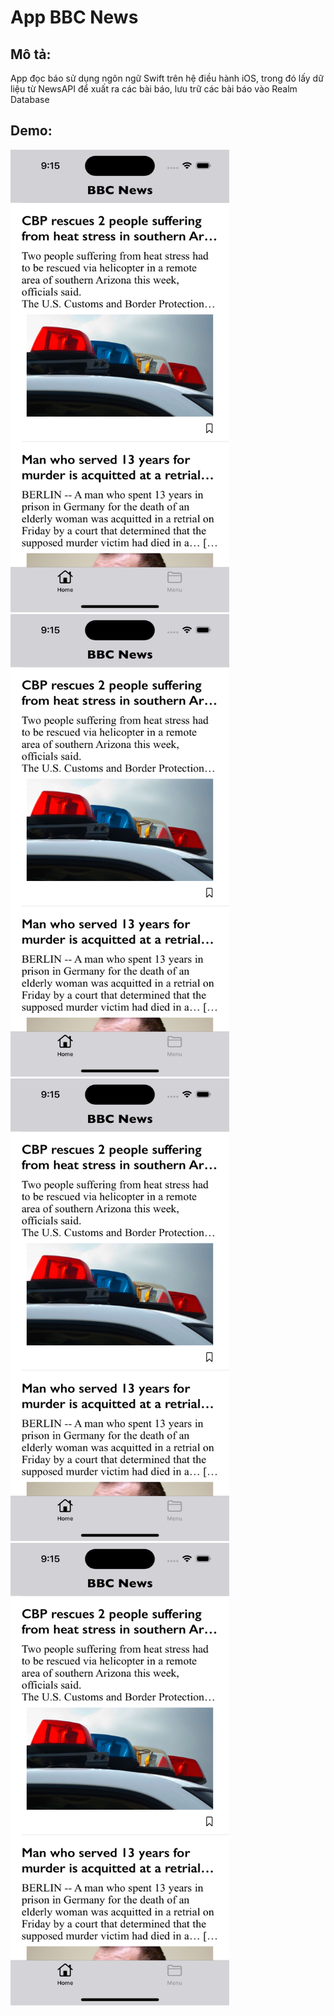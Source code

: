 # App BBC News

## Mô tả:
App đọc báo sử dụng ngôn ngữ Swift trên hệ điều hành iOS, trong đó lấy dữ liệu từ NewsAPI để xuất ra các bài báo, lưu trữ các bài báo vào Realm Database

## Demo:
<img src="BBCNews/Supporting files/demo1.png" width="350" height="740"/>
<img src="BBCNews/Supporting files/demo1.png" width="350" height="740"/>
<img src="BBCNews/Supporting files/demo1.png" width="350" height="740"/>
<img src="BBCNews/Supporting files/demo1.png" width="350" height="740"/>
